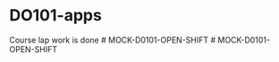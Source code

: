 # DO101-apps

Course lap work is done 
#   M O C K - D 0 1 0 1 - O P E N - S H I F T  
 #   M O C K - D 0 1 0 1 - O P E N - S H I F T  
 